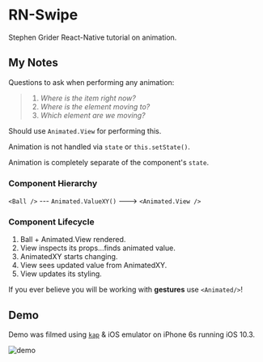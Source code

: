 # RN-Swipe

Stephen Grider React-Native tutorial on animation.

## My Notes

Questions to ask when performing any animation:

> 1. _Where is the item right now?_
> 1. _Where is the element moving to?_
> 1. _Which element are we moving?_

Should use `Animated.View` for performing this.

Animation is not handled via `state` or `this.setState()`.

Animation is completely separate of the component's `state`.

### Component Hierarchy

`<Ball />` --- `Animated.ValueXY()` ---> `<Animated.View />`

### Component Lifecycle

1. Ball + Animated.View rendered.
1. View inspects its props...finds animated value.
1. AnimatedXY starts changing.
1. View sees updated value from AnimatedXY.
1. View updates its styling.

If you ever believe you will be working with **gestures** use `<Animated/>`!

## Demo

Demo was filmed using [`kap`](https://getkap.co) & iOS emulator on iPhone 6s running iOS 10.3.

![demo](https://github.com/rockchalkwushock/rn-swipe/blob/master/demo/iPhone6s.gif "Demo")
